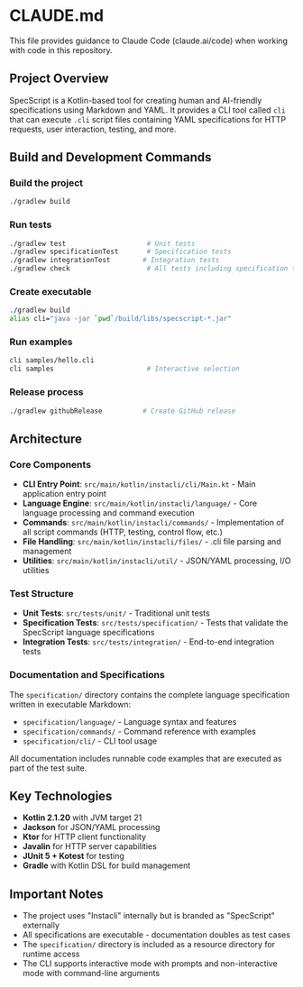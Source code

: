 # CLAUDE.md

This file provides guidance to Claude Code (claude.ai/code) when working with code in this repository.

## Project Overview

SpecScript is a Kotlin-based tool for creating human and AI-friendly specifications using Markdown and YAML. It provides a CLI tool called `cli` that can execute `.cli` script files containing YAML specifications for HTTP requests, user interaction, testing, and more.

## Build and Development Commands

### Build the project
```bash
./gradlew build
```

### Run tests
```bash
./gradlew test                    # Unit tests
./gradlew specificationTest       # Specification tests
./gradlew integrationTest        # Integration tests
./gradlew check                   # All tests including specification tests
```

### Create executable
```bash
./gradlew build
alias cli="java -jar `pwd`/build/libs/specscript-*.jar"
```

### Run examples
```bash
cli samples/hello.cli
cli samples                       # Interactive selection
```

### Release process
```bash
./gradlew githubRelease          # Create GitHub release
```

## Architecture

### Core Components

- **CLI Entry Point**: `src/main/kotlin/instacli/cli/Main.kt` - Main application entry point
- **Language Engine**: `src/main/kotlin/instacli/language/` - Core language processing and command execution
- **Commands**: `src/main/kotlin/instacli/commands/` - Implementation of all script commands (HTTP, testing, control flow, etc.)
- **File Handling**: `src/main/kotlin/instacli/files/` - .cli file parsing and management
- **Utilities**: `src/main/kotlin/instacli/util/` - JSON/YAML processing, I/O utilities

### Test Structure

- **Unit Tests**: `src/tests/unit/` - Traditional unit tests
- **Specification Tests**: `src/tests/specification/` - Tests that validate the SpecScript language specifications
- **Integration Tests**: `src/tests/integration/` - End-to-end integration tests

### Documentation and Specifications

The `specification/` directory contains the complete language specification written in executable Markdown:
- `specification/language/` - Language syntax and features
- `specification/commands/` - Command reference with examples
- `specification/cli/` - CLI tool usage

All documentation includes runnable code examples that are executed as part of the test suite.

## Key Technologies

- **Kotlin 2.1.20** with JVM target 21
- **Jackson** for JSON/YAML processing
- **Ktor** for HTTP client functionality
- **Javalin** for HTTP server capabilities
- **JUnit 5 + Kotest** for testing
- **Gradle** with Kotlin DSL for build management

## Important Notes

- The project uses "Instacli" internally but is branded as "SpecScript" externally
- All specifications are executable - documentation doubles as test cases
- The `specification/` directory is included as a resource directory for runtime access
- The CLI supports interactive mode with prompts and non-interactive mode with command-line arguments